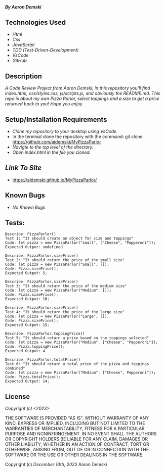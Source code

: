 #### _By Aaron Demski_

## Technologies Used

* _Html_
* _Css_
* _JavaScript_
* _TDD (Test-Driven-Development)_
* _VsCode_
* _GitHub_

## Description

_A Code Review Project from Aaron Demski, In this repository you'll find index.html, css/styles.css, js/scripts.js, and obviously the README.md. This repo is about my own Pizza Parlor, select toppings and a size to get a price returned back to you! Hope you enjoy._

## Setup/Installation Requirements

* _Clone my repository to your desktop using VsCode._
* In the terminal clone the repository with the command: git clone https://github.com/ajdemski/MyPizzaParlor
* _Navigte to the top level of the directory._
* _Open index.html in the file you cloned._

## _Link To Site_

* https://ajdemski.github.io/MyPizzaParlor/

## Known Bugs

* _No Known Bugs_

## Tests:

```
Describe: PizzaParlor()
Test 1: "It should create an object for size and toppings"
Code: let pizza = new PizzaParlor("small", ["Cheese", "Pepperoni"]);
Expected Output: undefined
```
```
Describe: PizzaParlor.sizePrice()
Test 2: "It should return the price of the small size"
Code: let pizza = new PizzaParlor("Small", []);
Code: Pizza.sizePrice();
Expected Output: 5;
```
```
Describe: PizzaParlor.sizePrice()
Test 3: "It should return the price of the medium size"
Code: let pizza = new PizzaParlor("Medium", []);
Code: Pizza.sizePrice();
Expected Output: 10;
```
```
Describe: PizzaParlor.sizePrice()
Test 4: "It should return the price of the large size"
Code: let pizza = new PizzaParlor("Large", []);
Code: Pizza.sizePrice();
Expected Output: 15;
```
```
Describe: PizzaParlor.toppingPrice()
Test 5: "It should return a price based on the toppings selected"
Code: let pizza = new PizzaParlor("Medium", ["Cheese", "Pepperoni"]);
Code: Pizza.toppingPrice();
Expected Output: 4
```
```
Describe: PizzaParlor.totalPrice()
Test 6: "It should return a total price of the pizza and toppings combined"
Code: let pizza = new PizzaParlor("Medium", ["Cheese", Pepperoni"]);
Code: Pizza.totalPrice();
Expected Output: 14;
```
## License

_Copyright (c) <2023> <Aaron Demski>_

THE SOFTWARE IS PROVIDED "AS IS", WITHOUT WARRANTY OF ANY KIND, EXPRESS OR
IMPLIED, INCLUDING BUT NOT LIMITED TO THE WARRANTIES OF MERCHANTABILITY,
FITNESS FOR A PARTICULAR PURPOSE AND NONINFRINGEMENT. IN NO EVENT SHALL THE
AUTHORS OR COPYRIGHT HOLDERS BE LIABLE FOR ANY CLAIM, DAMAGES OR OTHER
LIABILITY, WHETHER IN AN ACTION OF CONTRACT, TORT OR OTHERWISE, ARISING FROM,
OUT OF OR IN CONNECTION WITH THE SOFTWARE OR THE USE OR OTHER DEALINGS IN THE
SOFTWARE.

Copyright (c) _December 10th, 2023_ Aaron Demski
